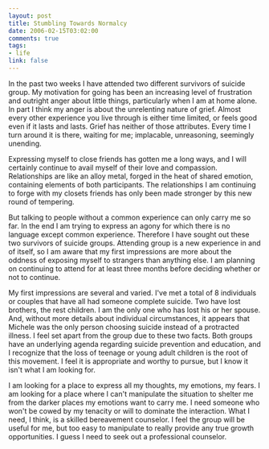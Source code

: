```yaml
--- 
layout: post
title: Stumbling Towards Normalcy
date: 2006-02-15T03:02:00
comments: true
tags:
- life
link: false
---
```

In the past two weeks I have attended two different survivors of suicide group. My motivation for going has been an increasing level of frustration and outright anger about little things, particularly when I am at home alone. In part I think my anger is about the unrelenting nature of grief. Almost every other experience you live through is either time limited, or feels good even if it lasts and lasts. Grief has neither of those attributes. Every time I turn around it is there, waiting for me; implacable, unreasoning, seemingly unending.

Expressing myself to close friends has gotten me a long ways, and I will certainly continue to avail myself of their love and compassion. Relationships are like an alloy metal, forged in the heat of shared emotion, containing elements of both participants. The relationships I am continuing to forge with my closets friends has only been made stronger by this new round of tempering.

But talking to people without a common experience can only carry me so far. In the end I am trying to express an agony for which there is no language except common experience. Therefore I have sought out these two survivors of suicide groups. Attending group is a new experience in and of itself, so I am aware that my first impressions are more about the oddness of exposing myself to strangers than anything else. I am planning on continuing to attend for at least three months before deciding whether or not to continue.

My first impressions are several and varied. I've met a total of 8 individuals or couples that have all had someone complete suicide. Two have lost brothers, the rest children. I am the only one who has lost his or her spouse. And, without more details about individual circumstances, it appears that Michele was the only person choosing suicide instead of a protracted illness. I feel set apart from the group due to these two facts. Both groups have an underlying agenda regarding suicide prevention and education, and I recognize that the loss of teenage or young adult children is the root of this movement. I feel it is appropriate and worthy to pursue, but I know it isn't what I am looking for.

I am looking for a place to express all my thoughts, my emotions, my fears. I am looking for a place where I can't manipulate the situation to shelter me from the darker places my emotions want to carry me. I need someone who won't be cowed by my tenacity or will to dominate the interaction. What I need, I think, is a skilled bereavement counselor.  I feel the group will be useful for me, but too easy to manipulate to really provide any true growth opportunities. I guess I need to seek out a professional counselor.
